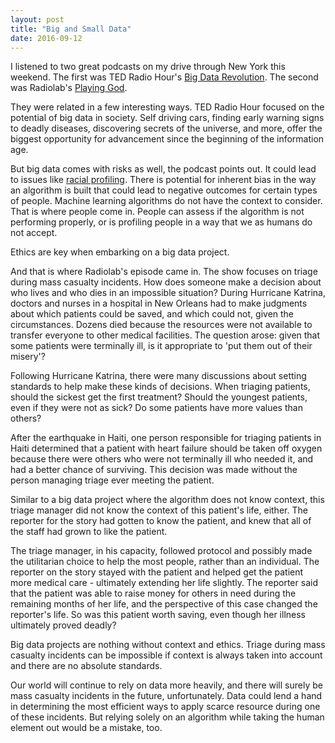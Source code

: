 ```yaml
---
layout: post
title: "Big and Small Data"
date: 2016-09-12
---
```


I listened to two great podcasts on my drive through New York this weekend. The first was TED Radio Hour's [Big Data Revolution](http://www.npr.org/programs/ted-radio-hour/492296605/big-data-revolution). The second was Radiolab's [Playing God](http://www.npr.org/programs/ted-radio-hour/492296605/big-data-revolution).

They were related in a few interesting ways. TED Radio Hour focused on the potential of big data in society. Self driving cars, finding early warning signs to deadly diseases, discovering secrets of the universe, and more, offer the biggest opportunity for advancement since the beginning of the information age.

But big data comes with risks as well, the podcast points out. It could lead to issues like [racial profiling](https://www.thenation.com/article/big-data-actually-reinforcing-social-inequalities/). There is potential for inherent bias in the way an algorithm is built that could lead to negative outcomes for certain types of people. Machine learning algorithms do not have the context to consider. That is where people come in. People can assess if the algorithm is not performing properly, or is profiling people in a way that we as humans do not accept.

Ethics are key when embarking on a big data project.

And that is where Radiolab's episode came in. The show focuses on triage during mass casualty incidents. How does someone make a decision about who lives and who dies in an impossible situation? During Hurricane Katrina, doctors and nurses in a hospital in New Orleans had to make judgments about which patients could be saved, and which could not, given the circumstances. Dozens died because the resources were not available to transfer everyone to other medical facilities. The question arose: given that some patients were terminally ill, is it appropriate to 'put them out of their misery'?

Following Hurricane Katrina, there were many discussions about setting standards to help make these kinds of decisions. When triaging patients, should the sickest get the first treatment? Should the youngest patients, even if they were not as sick? Do some patients have more values than others?

After the earthquake in Haiti, one person responsible for triaging patients in Haiti determined that a patient with heart failure should be taken off oxygen because there were others who were not terminally ill who needed it, and had a better chance of surviving. This decision was made without the person managing triage ever meeting the patient.

Similar to a big data project where the algorithm does not know context, this triage manager did not know the context of this patient's life, either. The reporter for the story had gotten to know the patient, and knew that all of the staff had grown to like the patient.

The triage manager, in his capacity, followed protocol and possibly made the utilitarian choice to help the most people, rather than an individual. The reporter on the story stayed with the patient and helped get the patient more medical care - ultimately extending her life slightly. The reporter said that the patient was able to raise money for others in need during the remaining months of her life, and the perspective of this case changed the reporter's life. So was this patient worth saving, even though her illness ultimately proved deadly?

Big data projects are nothing without context and ethics. Triage during mass casualty incidents can be impossible if context is always taken into account and there are no absolute standards.

Our world will continue to rely on data more heavily, and there will surely be mass casualty incidents in the future, unfortunately. Data could lend a hand in determining the most efficient ways to apply scarce resource during one of these incidents. But relying solely on an algorithm while taking the human element out would be a mistake, too.
